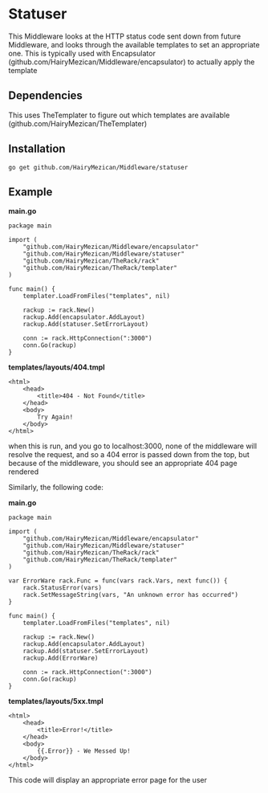 #	Statuser
This Middleware looks at the HTTP status code sent down from future Middleware, and looks through the available templates to set an appropriate one.  This is typically used with Encapsulator (github.com/HairyMezican/Middleware/encapsulator) to actually apply the template

## 	Dependencies
This uses TheTemplater to figure out which templates are available (github.com/HairyMezican/TheTemplater)

## 	Installation
`go get github.com/HairyMezican/Middleware/statuser`

## 	Example

__main.go__

	package main

	import (
		"github.com/HairyMezican/Middleware/encapsulator"
		"github.com/HairyMezican/Middleware/statuser"
		"github.com/HairyMezican/TheRack/rack"
		"github.com/HairyMezican/TheRack/templater"
	)

	func main() {
		templater.LoadFromFiles("templates", nil)

		rackup := rack.New()
		rackup.Add(encapsulator.AddLayout)
		rackup.Add(statuser.SetErrorLayout)

		conn := rack.HttpConnection(":3000")
		conn.Go(rackup)
	}
	
__templates/layouts/404.tmpl__

	<html>
		<head>
			<title>404 - Not Found</title>
		</head>
		<body>
			Try Again!
		</body>
	</html>
	
when this is run, and you go to localhost:3000, none of the middleware will resolve the request, and so a 404 error is passed down from the top, but because of the middleware, you should see an appropriate 404 page rendered

Similarly, the following code:

__main.go__

	package main

	import (
		"github.com/HairyMezican/Middleware/encapsulator"
		"github.com/HairyMezican/Middleware/statuser"
		"github.com/HairyMezican/TheRack/rack"
		"github.com/HairyMezican/TheRack/templater"
	)

	var ErrorWare rack.Func = func(vars rack.Vars, next func()) {
		rack.StatusError(vars)
		rack.SetMessageString(vars, "An unknown error has occurred")
	}

	func main() {
		templater.LoadFromFiles("templates", nil)

		rackup := rack.New()
		rackup.Add(encapsulator.AddLayout)
		rackup.Add(statuser.SetErrorLayout)
		rackup.Add(ErrorWare)

		conn := rack.HttpConnection(":3000")
		conn.Go(rackup)
	}
	

__templates/layouts/5xx.tmpl__

	<html>
		<head>
			<title>Error!</title>
		</head>
		<body>
			{{.Error}} - We Messed Up!
		</body>
	</html>

This code will display an appropriate error page for the user